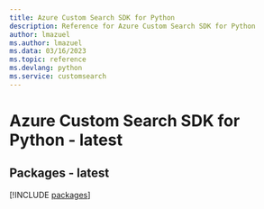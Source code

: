 ```yaml
---
title: Azure Custom Search SDK for Python
description: Reference for Azure Custom Search SDK for Python
author: lmazuel
ms.author: lmazuel
ms.data: 03/16/2023
ms.topic: reference
ms.devlang: python
ms.service: customsearch
---
```

# Azure Custom Search SDK for Python - latest
## Packages - latest
[!INCLUDE [packages](custom-search-index.md)]